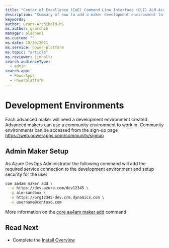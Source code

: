 ```yaml
---
title: "Center of Excellence (CoE) Command Line Interface (CLI) ALM Accelerator Developer environments"
description: "Summary of how to add a maker development environment to the ALM Accelerator using the Center of Excellence (CoE) Command Line Interface (CLI)"
keywords: 
author: Grant-Archibald-MS
ms.author: grarchib
manager: pladhani
ms.custom: ""
ms.date: 10/20/2021
ms.service: power-platform
ms.topic: "article"
ms.reviewer: jimholtz
search.audienceType: 
  - admin
search.app: 
  - PowerApps
  - Powerplatform
---
```


# Development Environments

Each advanced maker will need a development environment created. Advanced makers can use a community environment to work in. Community environments can be accessed from the sign-up page https://web.powerapps.com/community/signup

## Admin Maker Setup

As Azure DevOps Administrator the following command will add the required service connection to the development environment and setup security for the user

```bash
coe aa4am maker add \
  -o https://dev.azure.com/dev12345 \
  -p alm-sandbox \
  -e https://org12345-dev.crm.dynamics.com \
  -u username@contoso.com
```

More information on the [core aa4am maker add](../help/aa4am/maker/add.md) command

## Read Next

- Complete the [Install Overview](./overview.md#install-overview)
